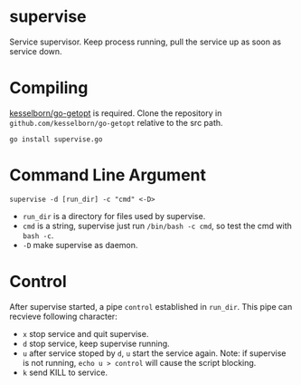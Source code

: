 # supervise
Service supervisor. Keep process running, pull the service up as soon as service down.

# Compiling
[kesselborn/go-getopt](https://github.com/kesselborn/go-getopt) is required. Clone the repository in `github.com/kesselborn/go-getopt` relative to the src path.
```
go install supervise.go
```

# Command Line Argument
```
supervise -d [run_dir] -c "cmd" <-D>
```
* `run_dir` is a directory for files used by supervise.
* `cmd` is a string, supervise just run `/bin/bash -c cmd`, so test the cmd with `bash -c`.
* `-D` make supervise as daemon.

# Control
After supervise started, a pipe `control` established in `run_dir`. This pipe can recvieve following character:
* `x` stop service and quit supervise.
* `d` stop service, keep supervise running.
* `u` after service stoped by `d`, `u` start the service again. Note: if supervise is not running, `echo u > control` will cause the script blocking.
* `k` send KILL to service.
